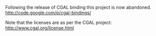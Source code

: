 Following the release of CGAL binding this project is now abandoned. http://code.google.com/p/cgal-bindings/

Note that the licenses are as per the CGAL project: http://www.cgal.org/license.html